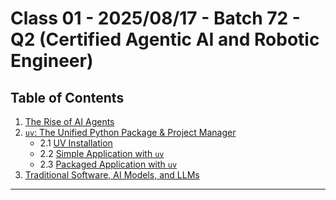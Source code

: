 # Class 01 - 2025/08/17 - Batch 72 - Q2 (Certified Agentic AI and Robotic Engineer)

## Table of Contents

1. [The Rise of AI Agents](./01_The_Rise_of_AI_Agents/Readme.md)
2. [`uv`: The Unified Python Package & Project Manager](./02_uv/README.md)
	 - 2.1 [UV Installation](./02_uv/00_uv_installation/readme.md)
	 - 2.2 [Simple Application with `uv`](./02_uv/01_simple_application/)
	 - 2.3 [Packaged Application with `uv`](./02_uv/02_packaged_application/)
3. [Traditional Software, AI Models, and LLMs](./03_traditional_ai_llms/README.md)
---